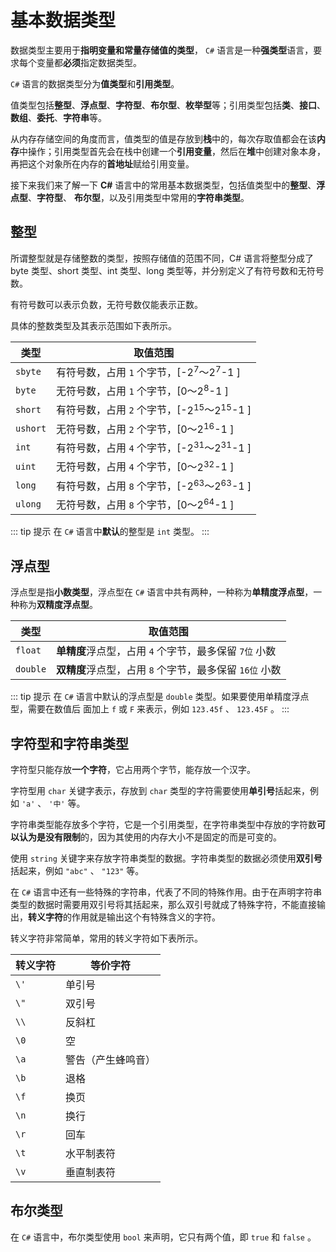 # 基本数据类型

数据类型主要用于**指明变量和常量存储值的类型**， `C#` 语言是一种**强类型**语言，要求每个变量都**必须**指定数据类型。

`C#` 语言的数据类型分为**值类型**和**引用类型**。

值类型包括**整型**、**浮点型**、**字符型**、**布尔型**、**枚举型**等；引用类型包括**类**、**接口**、**数组**、**委托**、**字符串**等。

从内存存储空间的角度而言，值类型的值是存放到**栈**中的，每次存取值都会在该**内存**中操作；引用类型首先会在栈中创建一个**引用变量**，然后在**堆**中创建对象本身，再把这个对象所在内存的**首地址**赋给引用变量。

接下来我们来了解一下 **C#** 语言中的常用基本数据类型，包括值类型中的**整型**、**浮点型**、**字符型**、 **布尔型**，以及引用类型中常用的**字符串类型**。

## 整型

所谓整型就是存储整数的类型，按照存储值的范围不同，C# 语言将整型分成了 byte 类型、short 类型、int 类型、long 类型等，并分别定义了有符号数和无符号数。

有符号数可以表示负数，无符号数仅能表示正数。

具体的整数类型及其表示范围如下表所示。

|类型|取值范围|
|-----|-----|
| `sbyte` |有符号数，占用 `1` 个字节，[-$2^7$〜$2^7$-1 ]|
| `byte` |无符号数，占用 `1` 个字节，[0〜$2^8$-1 ]|
| `short` |有符号数，占用 `2` 个字节，[-$2^15$〜$2^15$-1 ]|
| `ushort` |无符号数，占用 `2` 个字节，[0〜$2^16$-1 ]|
| `int` |有符号数，占用 `4` 个字节，[-$2^31$〜$2^31$-1 ]|
| `uint` |无符号数，占用 `4` 个字节，[0〜$2^32$-1 ]|
| `long` |有符号数，占用 `8` 个字节，[-$2^63$〜$2^63$-1 ]|
| `ulong` |无符号数，占用 `8` 个字节，[0〜$2^64$-1 ]|

::: tip 提示
在 `C#` 语言中**默认**的整型是 `int` 类型。
:::

## 浮点型

浮点型是指**小数类型**，浮点型在 `C#` 语言中共有两种，一种称为**单精度浮点型**，一种称为**双精度浮点型**。

|类型|取值范围|
|-----|-----|
| `float` |**单精度**浮点型，占用 `4` 个字节，最多保留 `7位` 小数|
| `double` |**双精度**浮点型，占用 `8` 个字节，最多保留 `16位` 小数|

::: tip 提示
在 `C#` 语言中默认的浮点型是 `double` 类型。如果要使用单精度浮点型，需要在数值后 面加上 `f` 或 `F` 来表示，例如 `123.45f` 、 `123.45F` 。
:::

## 字符型和字符串类型

字符型只能存放**一个字符**，它占用两个字节，能存放一个汉字。

字符型用 `char` 关键字表示，存放到 `char` 类型的字符需要使用**单引号**括起来，例如 `'a'` 、 `'中'` 等。

字符串类型能存放多个字符，它是一个引用类型，在字符串类型中存放的字符数**可以认为是没有限制**的，因为其使用的内存大小不是固定的而是可变的。

使用 `string` 关键字来存放字符串类型的数据。字符串类型的数据必须使用**双引号**括起来，例如 `"abc"` 、 `"123"` 等。

在 `C#` 语言中还有一些特殊的字符串，代表了不同的特殊作用。由于在声明字符串类型的数据时需要用双引号将其括起来，那么双引号就成了特殊字符，不能直接输出，**转义字符**的作用就是输出这个有特殊含义的字符。

转义字符非常简单，常用的转义字符如下表所示。

|转义字符|等价字符|
|-----|-----|
| `\'` 	|单引号|
| `\"` 	|双引号|
| `\\` 	|反斜杠|
| `\0` 	|空|
| `\a` 	|警告（产生蜂鸣音）|
| `\b` 	|退格|
| `\f` 	|换页|
| `\n` 	|换行|
| `\r` 	|回车|
| `\t` 	|水平制表符|
| `\v` 	|垂直制表符|

## 布尔类型

在 `C#` 语言中，布尔类型使用 `bool` 来声明，它只有两个值，即 `true` 和 `false` 。
